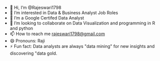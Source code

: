 - 👋 Hi, I’m @Rajeswari1798
- 👀 I’m interested in Data & Business Analyst Job Roles
- 🌱 I’m a Google Certifed Data Analyst
- 💞️ I’m looking to collaborate on Data Visualization and programming in R and python
- 📫 How to reach me rajeswari1798@gmail.com
- 😄 Pronouns: Raji
- ⚡ Fun fact: Data analysts are always "data mining" for new insights and discovering "data gold.

<!---
Rajeswari1798/Rajeswari1798 is a ✨ special ✨ repository because its `README.md` (this file) appears on your GitHub profile.
You can click the Preview link to take a look at your changes.
--->
